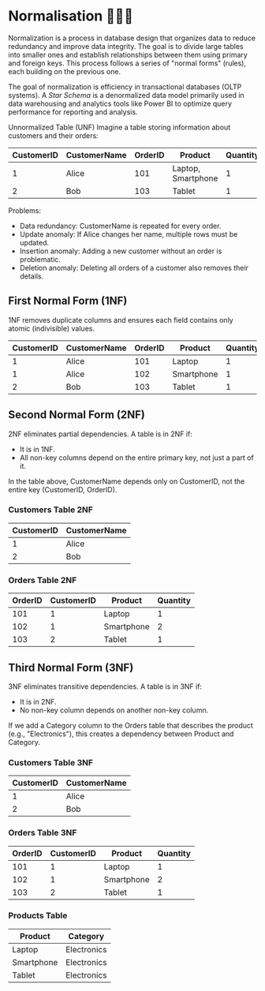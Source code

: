 # **Normalisation** 🧙🏻‍♂️

Normalization is a process in database design that organizes data to reduce redundancy and improve data integrity. The goal is to divide large tables into smaller ones and establish relationships between them using primary and foreign keys. This process follows a series of "normal forms" (rules), each building on the previous one.

The goal of normalization is efficiency in transactional databases (OLTP systems). A *Star Schema* is a denormalized data model primarily used in data warehousing and analytics tools like Power BI to optimize query performance for reporting and analysis.

Unnormalized Table (UNF)
Imagine a table storing information about customers and their orders:

| CustomerID | CustomerName | OrderID | Product | Quantity |
| - | - | - | - | - |
| 1 | Alice | 101 | Laptop, Smartphone | 1|
| 2 | Bob | 103 | Tablet | 1 |

Problems:

- Data redundancy: CustomerName is repeated for every order.
- Update anomaly: If Alice changes her name, multiple rows must be updated.
- Insertion anomaly: Adding a new customer without an order is problematic.
- Deletion anomaly: Deleting all orders of a customer also removes their details.

## **First Normal Form (1NF)**

1NF removes duplicate columns and ensures each field contains only atomic (indivisible) values.

| CustomerID | CustomerName | OrderID | Product | Quantity |
| - | - | - | - | - |
| 1 | Alice | 101 | Laptop | 1|
| 1 | Alice | 102 | Smartphone | 1 |
| 2 | Bob | 103 | Tablet | 1 |

## **Second Normal Form (2NF)**

2NF eliminates partial dependencies. A table is in 2NF if:

- It is in 1NF.
- All non-key columns depend on the entire primary key, not just a part of it.

In the table above, CustomerName depends only on CustomerID, not the entire key (CustomerID, OrderID).

### **Customers Table 2NF**

| CustomerID | CustomerName |
|------------|--------------|
| 1          | Alice        |
| 2          | Bob          |

### **Orders Table 2NF**

| OrderID | CustomerID | Product    | Quantity |
|---------|------------|------------|----------|
| 101     | 1          | Laptop     | 1        |
| 102     | 1          | Smartphone | 2        |
| 103     | 2          | Tablet     | 1        |

## **Third Normal Form (3NF)**

3NF eliminates transitive dependencies. A table is in 3NF if:

- It is in 2NF.
- No non-key column depends on another non-key column.

If we add a Category column to the Orders table that describes the product (e.g., "Electronics"), this creates a dependency between Product and Category.

### **Customers Table 3NF**

| CustomerID | CustomerName |
|------------|--------------|
| 1          | Alice        |
| 2          | Bob          |

### **Orders Table 3NF**

| OrderID | CustomerID | Product    | Quantity |
|---------|------------|------------|----------|
| 101     | 1          | Laptop     | 1        |
| 102     | 1          | Smartphone | 2        |
| 103     | 2          | Tablet     | 1        |

### **Products Table**

| Product    | Category    |
|------------|-------------|
| Laptop     | Electronics |
| Smartphone | Electronics |
| Tablet     | Electronics |
